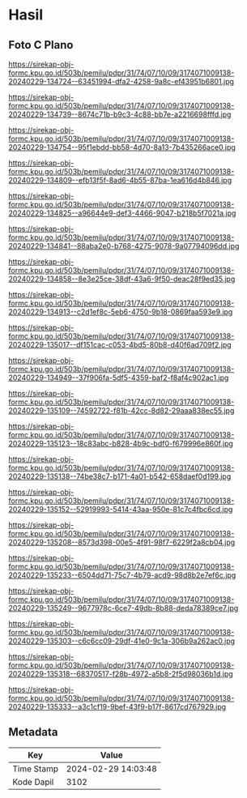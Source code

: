 # Hasil

## Foto C Plano

https://sirekap-obj-formc.kpu.go.id/503b/pemilu/pdpr/31/74/07/10/09/3174071009138-20240229-134724--63451994-dfa2-4258-9a8c-ef43951b6801.jpg

https://sirekap-obj-formc.kpu.go.id/503b/pemilu/pdpr/31/74/07/10/09/3174071009138-20240229-134739--8674c71b-b9c3-4c88-bb7e-a2216698fffd.jpg

https://sirekap-obj-formc.kpu.go.id/503b/pemilu/pdpr/31/74/07/10/09/3174071009138-20240229-134754--95f1ebdd-bb58-4d70-8a13-7b435266ace0.jpg

https://sirekap-obj-formc.kpu.go.id/503b/pemilu/pdpr/31/74/07/10/09/3174071009138-20240229-134809--efb13f5f-8ad6-4b55-87ba-1ea616d4b846.jpg

https://sirekap-obj-formc.kpu.go.id/503b/pemilu/pdpr/31/74/07/10/09/3174071009138-20240229-134825--a96644e9-def3-4466-9047-b218b5f7021a.jpg

https://sirekap-obj-formc.kpu.go.id/503b/pemilu/pdpr/31/74/07/10/09/3174071009138-20240229-134841--88aba2e0-b768-4275-9078-9a07794096dd.jpg

https://sirekap-obj-formc.kpu.go.id/503b/pemilu/pdpr/31/74/07/10/09/3174071009138-20240229-134858--8e3e25ce-38df-43a6-9f50-deac28f9ed35.jpg

https://sirekap-obj-formc.kpu.go.id/503b/pemilu/pdpr/31/74/07/10/09/3174071009138-20240229-134913--c2d1ef8c-5eb6-4750-9b18-0869faa593e9.jpg

https://sirekap-obj-formc.kpu.go.id/503b/pemilu/pdpr/31/74/07/10/09/3174071009138-20240229-135017--df151cac-c053-4bd5-80b8-d40f6ad709f2.jpg

https://sirekap-obj-formc.kpu.go.id/503b/pemilu/pdpr/31/74/07/10/09/3174071009138-20240229-134949--37f906fa-5df5-4359-baf2-f8af4c902ac1.jpg

https://sirekap-obj-formc.kpu.go.id/503b/pemilu/pdpr/31/74/07/10/09/3174071009138-20240229-135109--74592722-f81b-42cc-8d82-29aaa838ec55.jpg

https://sirekap-obj-formc.kpu.go.id/503b/pemilu/pdpr/31/74/07/10/09/3174071009138-20240229-135123--18c83abc-b828-4b9c-bdf0-f679996e860f.jpg

https://sirekap-obj-formc.kpu.go.id/503b/pemilu/pdpr/31/74/07/10/09/3174071009138-20240229-135138--74be38c7-b171-4a01-b542-658daef0d199.jpg

https://sirekap-obj-formc.kpu.go.id/503b/pemilu/pdpr/31/74/07/10/09/3174071009138-20240229-135152--52919993-5414-43aa-950e-81c7c4fbc6cd.jpg

https://sirekap-obj-formc.kpu.go.id/503b/pemilu/pdpr/31/74/07/10/09/3174071009138-20240229-135208--8573d398-00e5-4f91-98f7-6229f2a8cb04.jpg

https://sirekap-obj-formc.kpu.go.id/503b/pemilu/pdpr/31/74/07/10/09/3174071009138-20240229-135233--6504dd71-75c7-4b79-acd9-98d8b2e7ef6c.jpg

https://sirekap-obj-formc.kpu.go.id/503b/pemilu/pdpr/31/74/07/10/09/3174071009138-20240229-135249--9677978c-6ce7-49db-8b88-deda78389ce7.jpg

https://sirekap-obj-formc.kpu.go.id/503b/pemilu/pdpr/31/74/07/10/09/3174071009138-20240229-135303--c6c6cc09-29df-41e0-9c1a-306b9a262ac0.jpg

https://sirekap-obj-formc.kpu.go.id/503b/pemilu/pdpr/31/74/07/10/09/3174071009138-20240229-135318--68370517-f28b-4972-a5b8-2f5d98036b1d.jpg

https://sirekap-obj-formc.kpu.go.id/503b/pemilu/pdpr/31/74/07/10/09/3174071009138-20240229-135333--a3c1cf19-9bef-43f9-b17f-8617cd767929.jpg


## Metadata

| Key        | Value               |
| ---------- | ------------------- |
| Time Stamp | 2024-02-29 14:03:48 |
| Kode Dapil | 3102                |



